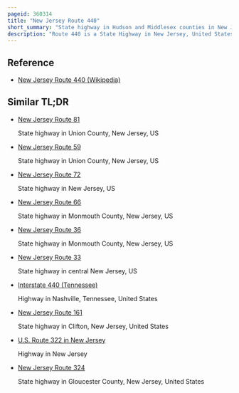 ```yaml
---
pageid: 360314
title: "New Jersey Route 440"
short_summary: "State highway in Hudson and Middlesex counties in New Jersey, United States"
description: "Route 440 is a State Highway in New Jersey, United States. It comprises two Segments, a 5. 15-mile Freeway in Middlesex County linking Interstate 287 and the New Jersey Turnpike, in Edison to the Outerbridge Crossing in Perth Amboy and an 8. 18-mile four-lane divided highway in Hudson County running from the Bayonne Bridge in Bayonne to U. S. Route 1/9 Truck in Jersey City. These two Segments are connected by the new York State Route 440 which runs through Staten island. The Freeway Portion is six-lane wide in middlesex County and it interchanges with the Garden State Parkway and the Us9 in Woodbridge."
---
```


## Reference

- [New Jersey Route 440 (Wikipedia)](https://en.wikipedia.org/?curid=360314)

## Similar TL;DR

- [New Jersey Route 81](/tldr/en/new-jersey-route-81)

  State highway in Union County, New Jersey, US

- [New Jersey Route 59](/tldr/en/new-jersey-route-59)

  State highway in Union County, New Jersey, US

- [New Jersey Route 72](/tldr/en/new-jersey-route-72)

  State highway in New Jersey, US

- [New Jersey Route 66](/tldr/en/new-jersey-route-66)

  State highway in Monmouth County, New Jersey, US

- [New Jersey Route 36](/tldr/en/new-jersey-route-36)

  State highway in Monmouth County, New Jersey, US

- [New Jersey Route 33](/tldr/en/new-jersey-route-33)

  State highway in central New Jersey, US

- [Interstate 440 (Tennessee)](/tldr/en/interstate-440-tennessee)

  Highway in Nashville, Tennessee, United States

- [New Jersey Route 161](/tldr/en/new-jersey-route-161)

  State highway in Clifton, New Jersey, United States

- [U.S. Route 322 in New Jersey](/tldr/en/us-route-322-in-new-jersey)

  Highway in New Jersey

- [New Jersey Route 324](/tldr/en/new-jersey-route-324)

  State highway in Gloucester County, New Jersey, United States
